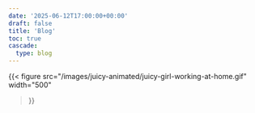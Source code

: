 ```yaml
---
date: '2025-06-12T17:00:00+00:00'
draft: false
title: 'Blog'
toc: true
cascade:
  type: blog
---
```


{{< figure
  src="/images/juicy-animated/juicy-girl-working-at-home.gif"
  width="500"
>}}